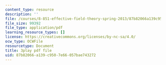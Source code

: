 ```yaml
---
content_type: resource
description: ''
file: /courses/8-851-effective-field-theory-spring-2013/87b82066a139c9507e66057bae743272_kZcGNN5cYCg.pdf
file_size: 99392
file_type: application/pdf
learning_resource_types: []
license: https://creativecommons.org/licenses/by-nc-sa/4.0/
ocw_type: OCWFile
resourcetype: Document
title: 3play pdf file
uid: 87b82066-a139-c950-7e66-057bae743272
---
```

